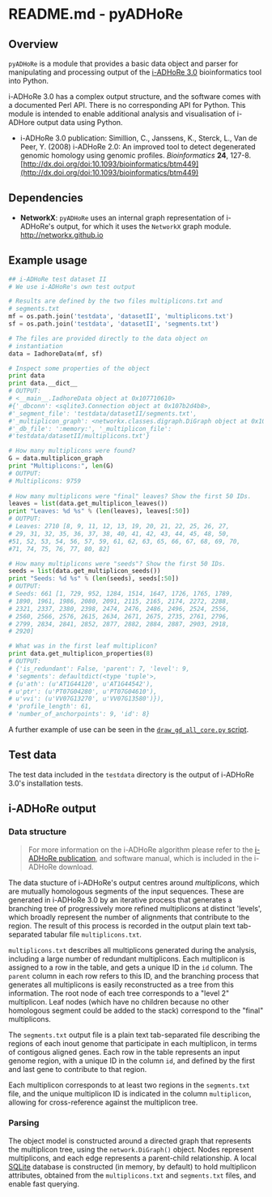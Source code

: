 # README.md - pyADHoRe

## Overview

`pyADHoRe` is a module that provides a basic data object and parser for manipulating and processing output of the [i-ADHoRe 3.0](http://bioinformatics.psb.ugent.be/software/details/i--ADHoRe) bioinformatics tool into Python.

i-ADHoRe 3.0 has a complex output structure, and the software comes with a documented Perl API. There is no corresponding API for Python. This module is intended to enable additional analysis and visualisation of i-ADHore output data using Python.

* <a name="publication">i-ADHoRe 3.0 publication</a>: Simillion, C., Janssens, K., Sterck, L., Van de Peer, Y. (2008) i-ADHoRe 2.0: An improved tool to detect degenerated genomic homology using genomic profiles. *Bioinformatics* **24**, 127-8. [http://dx.doi.org/doi:10.1093/bioinformatics/btm449](http://dx.doi.org/doi:10.1093/bioinformatics/btm449)

## Dependencies 

* **NetworkX**: `pyADHoRe` uses an internal graph representation of i-ADHoRe's output, for which it uses the `NetworkX` graph module. <http://networkx.github.io>

## Example usage

```python
## i-ADHoRe test dataset II
# We use i-ADHoRe's own test output

# Results are defined by the two files multiplicons.txt and 
# segments.txt
mf = os.path.join('testdata', 'datasetII', 'multiplicons.txt')
sf = os.path.join('testdata', 'datasetII', 'segments.txt')

# The files are provided directly to the data object on 
# instantiation
data = IadhoreData(mf, sf)

# Inspect some properties of the object
print data
print data.__dict__
# OUTPUT:
# <__main__.IadhoreData object at 0x107710610>
#{'_dbconn': <sqlite3.Connection object at 0x107b2d4b8>, 
#'_segment_file': 'testdata/datasetII/segments.txt', 
#'_multiplicon_graph': <networkx.classes.digraph.DiGraph object at 0x107b08b50>, 
#'_db_file': ':memory:', '_multiplicon_file': 
#'testdata/datasetII/multiplicons.txt'}

# How many multiplicons were found?    
G = data.multiplicon_graph
print "Multiplicons:", len(G)
# OUTPUT:
# Multiplicons: 9759
    
# How many multiplicons were "final" leaves? Show the first 50 IDs.
leaves = list(data.get_multiplicon_leaves())
print "Leaves: %d %s" % (len(leaves), leaves[:50])
# OUTPUT:
# Leaves: 2710 [8, 9, 11, 12, 13, 19, 20, 21, 22, 25, 26, 27, 
# 29, 31, 32, 35, 36, 37, 38, 40, 41, 42, 43, 44, 45, 48, 50, 
#51, 52, 53, 54, 56, 57, 59, 61, 62, 63, 65, 66, 67, 68, 69, 70, 
#71, 74, 75, 76, 77, 80, 82]

# How many multiplicons were "seeds"? Show the first 50 IDs.
seeds = list(data.get_multiplicon_seeds())
print "Seeds: %d %s" % (len(seeds), seeds[:50])
# OUTPUT:
# Seeds: 661 [1, 729, 952, 1284, 1514, 1647, 1726, 1765, 1789, 
# 1890, 1961, 1986, 2080, 2091, 2115, 2165, 2174, 2272, 2288, 
# 2321, 2337, 2380, 2398, 2474, 2476, 2486, 2496, 2524, 2556, 
# 2560, 2566, 2576, 2615, 2634, 2671, 2675, 2735, 2761, 2796, 
# 2799, 2834, 2841, 2852, 2877, 2882, 2884, 2887, 2903, 2918, 
# 2920]

# What was in the first leaf multiplicon?
print data.get_multiplicon_properties(8)
# OUTPUT:
# {'is_redundant': False, 'parent': 7, 'level': 9, 
# 'segments': defaultdict(<type 'tuple'>, 
# {u'ath': (u'AT1G44120', u'AT1G44542'),
# u'ptr': (u'PT07G04280', u'PT07G04610'), 
# u'vvi': (u'VV07G13270', u'VV07G13580')}), 
# 'profile_length': 61,
# 'number_of_anchorpoints': 9, 'id': 8}


```

A further example of use can be seen in the [`draw_gd_all_core.py` script](https://github.com/widdowquinn/scripts/blob/master/bioinformatics/draw_gd_all_core.py).

## Test data

The test data included in the `testdata` directory is the output of i-ADHoRe 3.0's installation tests.


## i-ADHoRe output
### Data structure

>For more information on the i-ADHoRe algorithm please refer to the [i-ADHoRe publication](#publication), and software manual, which is included in the i-ADHoRe download.

The data stucture of i-ADHoRe's output centres around *multiplicons*, which are mutually homologous segments of the input sequences. These are generated in i-ADHoRe 3.0 by an iterative process that generates a branching tree of progressively more refined multiplicons at distinct 'levels', which broadly represent the number of alignments that contribute to the region. The result of this process is recorded in the output plain text tab-separated tabular file `multiplicons.txt`.

`multiplicons.txt` describes all multiplicons generated during the analysis, including a large number of redundant multiplicons. Each multiplicon is assigned to a row in the table, and gets a unique ID in the `id` column. The `parent` column in each row refers to this ID, and the branching process that generates all multiplicons is easily reconstructed as a tree from this information. The root node of each tree corresponds to a "level 2" multiplicon. Leaf nodes (which have no children because no other homologous segment could be added to the stack) correspond to the "final" multiplicons.

The `segments.txt` output file is a plain text tab-separated file describing the regions of each inout genome that participate in each multiplicon, in terms of contigous aligned genes. Each row in the table represents an input genome region, with a unique ID in the column `id`, and defined by the first and last gene to contribute to that region. 

Each multiplicon corresponds to at least two regions in the `segments.txt` file, and the unique multiplicon ID is indicated in the column `multiplicon`, allowing for cross-reference against the multiplicon tree.

### Parsing

The object model is constructed around a directed graph that represents the multiplicon tree, using the `network.DiGraph()` object. Nodes represent multiplicons, and each edge represents a parent-child relationship. A local [SQLite](http://www.sqlite.org/) database is constructed (in memory, by default) to hold multiplicon attributes, obtained from the `multiplicons.txt` and `segments.txt` files, and enable fast querying.



